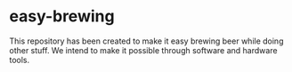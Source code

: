 # easy-brewing
This repository has been created to make it easy brewing beer while doing other stuff. We intend to make it possible through software and hardware tools. 
